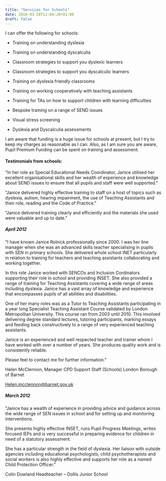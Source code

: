 ```yaml
---
title: "Services for Schools"
date: 2018-03-28T11:04:28+01:00
draft: false
---
```

I can offer the following for schools:

* Training on understanding dyslexia

* Training on understanding dyscalculia

* Classroom strategies to support you dyslexic learners

* Classroom strategies to support you dyscalculic learners

* Training on dyslexia friendly classrooms

* Training on working cooperatively with teaching assistants

* Training for TAs on how to support children with learning difficulties

* Bespoke training on a range of SEND issues

* Visual stress screening

* Dyslexia and Dyscalculia assessments

I am aware that funding is a huge issue for schools at present, but I try to keep my charges as reasonable as I can. Also, as I am sure you are aware, Pupil Premium Funding can be spent on training and assessment.

#### Testimonials from schools:

"In her role as Special Educational Needs Coordinator, Janice utilised her excellent organisational skills and her wealth of experience and knowledge about SEND issues to ensure that all pupils and staff were well supported."
 
"Janice delivered highly effective training to staff on a host of topics such as dyslexia, autism, hearing impairment, the use of Teaching Assistants and their role, reading and the Code of Practice."
 
"Janice delivered training clearly and efficiently and the materials she used were valuable and up to date."

##### April 2012

"I have known Janice Rolnick professionally since 2000. I was her line manager when she was an advanced skills teacher specialising in pupils with SEN in primary schools. She delivered whole school INET particularly in relation to training for teachers and teaching assistants collaborating and working together.

In this role Janice worked with SENCOs and Inclusion Cordinators supporting their role in school and providing INSET.
She also provided a range of training for Teaching Assistants covering a wide range of areas including dyslexia. Janice has a vast array of knowledge and experience that encompasses pupils of all abilities and disabilities.

One of her many roles was as a Tutor to Teaching Assistants participating in a year long Specialist Teaching Assistant Course validated by London Metropolitan University. This course ran from 2003 until 2010. This involved delivering degree standard lectures, tutoring participants, marking essays and feeding back constructively to a range of very experienced teaching assistants.

Janice is an experienced and well respected teacher and trainer whom I have worked with over a number of years. She produces quality work and is consistently reliable.

Please feel to contact me for further information."

Helen McClennon,
Manager CPD Support Staff (Schools)
London Borough of Barnet

Helen.mcclennon@barnet.gov.uk

##### March 2012

"Janice has a wealth of experience in providing advice and guidance across the wide range of SEN issues in school and for setting up and monitoring interventions.

She presents highly effective INSET, runs Pupil Progress Meetings, writes focused IEPs and is very successful in preparing evidence for children in need of a statutory assessment.

She has a particular strength in the field of dyslexia. Her liaison with outside agencies including educational psychologists, child psychotherapists and social workers is also highly effective and supports her role as a named Child Protection Officer.”

Colin Dowland
Headteacher – Dollis Junior School
